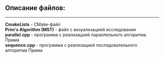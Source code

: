 ## Описание файлов:  
***
__CmakeLists__ - CMake-файл  
__Prim's Algorithm (MST)__ - файл с визуализацией исследования  
__parallel.cpp__ - программа с реализацией параллельного алгоритма Прима  
__sequence.cpp__ - программа с реализацией последовательного алгоритма Прима  
